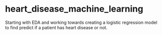# heart_disease_machine_learning
Starting with EDA and working towards creating a logistic regression model to find predict if a patient has heart disease or not.
